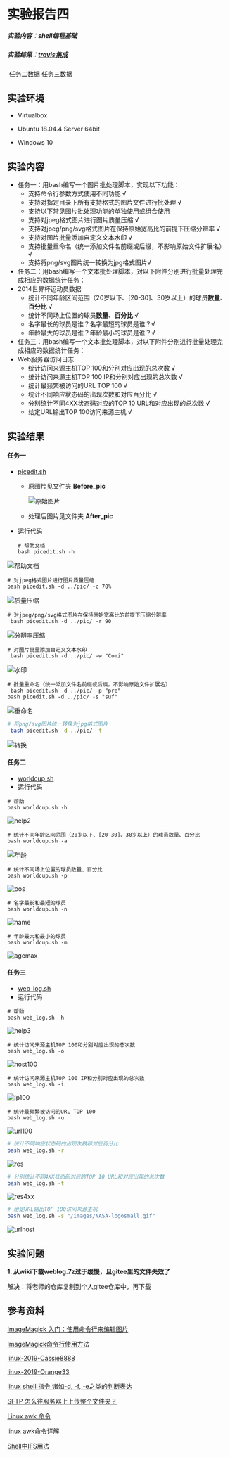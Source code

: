 

# 实验报告四

##### 实验内容：shell编程基础

##### 实验结果：[travis集成](https://travis-ci.com/github/Comi-fen/linux-2020-Comi-fen/jobs/358291832)

​					[任务二数据](统计结果/worldcup.txt) [任务三数据](统计数据/weblog.txt)



## 实验环境

- Virtualbox

- Ubuntu 18.04.4 Server 64bit

- Windows 10



## 实验内容

- 任务一：用bash编写一个图片批处理脚本，实现以下功能：
  -  支持命令行参数方式使用不同功能 √
  -  支持对指定目录下所有支持格式的图片文件进行批处理 √
  -  支持以下常见图片批处理功能的单独使用或组合使用
    -  支持对jpeg格式图片进行图片质量压缩 √
    -  支持对jpeg/png/svg格式图片在保持原始宽高比的前提下压缩分辨率 √
    -  支持对图片批量添加自定义文本水印 √
    -  支持批量重命名（统一添加文件名前缀或后缀，不影响原始文件扩展名）√
    -  支持将png/svg图片统一转换为jpg格式图片√
-  任务二：用bash编写一个文本批处理脚本，对以下附件分别进行批量处理完成相应的数据统计任务：
  - 2014世界杯运动员数据
    -  统计不同年龄区间范围（20岁以下、[20-30]、30岁以上）的球员**数量**、**百分比** √
    -  统计不同场上位置的球员**数量**、**百分比** √
    -  名字最长的球员是谁？名字最短的球员是谁？√
    -  年龄最大的球员是谁？年龄最小的球员是谁？√
-  任务三：用bash编写一个文本批处理脚本，对以下附件分别进行批量处理完成相应的数据统计任务：
  - Web服务器访问日志
    -  统计访问来源主机TOP 100和分别对应出现的总次数 √
    -  统计访问来源主机TOP 100 IP和分别对应出现的总次数 √
    -  统计最频繁被访问的URL TOP 100 √
    -  统计不同响应状态码的出现次数和对应百分比 √
    -  分别统计不同4XX状态码对应的TOP 10 URL和对应出现的总次数 √
    -  给定URL输出TOP 100访问来源主机 √



## 实验结果

#### **任务一**

- [picedit.sh](shFile/picedit.sh)

  - 原图片见文件夹 **Before_pic**

    ![原始图片](实验截图/pic-ori.png)

  - 处理后图片见文件夹 **After_pic**

- 运行代码

  ```shell
  # 帮助文档
  bash picedit.sh -h
  ```
![帮助文档](实验截图/pic-h.png)
  

  ```shell
  # 对jpeg格式图片进行图片质量压缩
  bash picedit.sh -d ../pic/ -c 70%
  ```
![质量压缩](实验截图/pic-c.png)

  ```shell
  # 对jpeg/png/svg格式图片在保持原始宽高比的前提下压缩分辨率
   bash picedit.sh -d ../pic/ -r 90
  ```
![分辨率压缩](实验截图/pic-r.png)

  ```shell
  # 对图片批量添加自定义文本水印
   bash picedit.sh -d ../pic/ -w "Comi"
  ```

![水印](实验截图/pic-w.png)  

  ```shell
  # 批量重命名（统一添加文件名前缀或后缀，不影响原始文件扩展名）
   bash picedit.sh -d ../pic/ -p "pre"
 bash picedit.sh -d ../pic/ -s "suf"
  ```
![重命名](实验截图/pic-ps.png)


  ```sh
  # 将png/svg图片统一转换为jpg格式图片
   bash picedit.sh -d ../pic/ -t
  ```
![转换](实验截图/pic-t.png)

#### **任务二**

- [worldcup.sh](shFile/worldcup.sh)
- 运行代码

```shell
# 帮助
bash worldcup.sh -h
```

![help2](实验截图/wc-h.png)

```shell
# 统计不同年龄区间范围（20岁以下、[20-30]、30岁以上）的球员数量、百分比
bash worldcup.sh -a
```

![年龄](实验截图/wc-a.png)

```shell
# 统计不同场上位置的球员数量、百分比
bash worldcup.sh -p
```

![pos](实验截图/wc-p.png)

```shell
# 名字最长和最短的球员
bash worldcup.sh -n
```

![name](实验截图/wc-n.png)

```shell
# 年龄最大和最小的球员
bash worldcup.sh -m
```

![agemax](实验截图/wc-m.png)

#### **任务三**

- [web_log.sh](shFile/web_log.sh)
- 运行代码

```shell
# 帮助
bash web_log.sh -h
```

![help3](实验截图/web-h.png)

```shell
# 统计访问来源主机TOP 100和分别对应出现的总次数
bash web_log.sh -o
```

![host100](实验截图/web-o.png)

```shell
# 统计访问来源主机TOP 100 IP和分别对应出现的总次数
bash web_log.sh -i
```

![ip100](实验截图/web-i.png)

```shell
# 统计最频繁被访问的URL TOP 100
bash web_log.sh -u
```

![url100](实验截图/web-u.png)

```sh
# 统计不同响应状态码的出现次数和对应百分比
bash web_log.sh -r
```

![res](实验截图/web-r.png)

```sh
# 分别统计不同4XX状态码对应的TOP 10 URL和对应出现的总次数
bash web_log.sh -t
```

![res4xx](实验截图/web-t.png)

```sh
# 给定URL输出TOP 100访问来源主机
bash web_log.sh -s "/images/NASA-logosmall.gif"
```

![urlhost](实验截图/web-s.png)

## 实验问题

**1. 从wiki下载weblog.7z过于缓慢，且gitee里的文件失效了**

   解决：将老师的仓库复制到个人gitee仓库中，再下载

## 参考资料

[ImageMagick 入门：使用命令行来编辑图片](https://www.linuxidc.com/Linux/2017-09/146845.htm)

[ImageMagick命令行使用方法](https://www.zouyesheng.com/imagemagick.html)

[linux-2019-Cassie8888](https://github.com/CUCCS/linux-2019-Cassie8888)

[linux-2019-Orange33](https://github.com/CUCCS/linux-2019-Orange33)

[linux shell 指令 诸如-d, -f, -e之类的判断表达](https://blog.csdn.net/qq_34457768/article/details/79387779)

[SFTP 怎么往服务器上上传整个文件夹？](https://zhidao.baidu.com/question/2272528754772984068.html)

[Linux awk 命令](https://www.runoob.com/linux/linux-comm-awk.html)

[linux awk命令详解](https://www.cnblogs.com/ggjucheng/archive/2013/01/13/2858470.html)

[Shell中IFS用法](https://www.cnblogs.com/fjping0606/p/4573536.html)